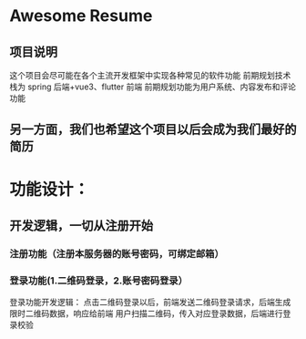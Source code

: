 # Awesome Resume

## 项目说明

这个项目会尽可能在各个主流开发框架中实现各种常见的软件功能
前期规划技术栈为 spring 后端+vue3、flutter 前端
前期规划功能为用户系统、内容发布和评论功能

## 另一方面，我们也希望这个项目以后会成为我们最好的简历

# 功能设计：
## 开发逻辑，一切从注册开始
### 注册功能（注册本服务器的账号密码，可绑定邮箱）
### 登录功能(1.二维码登录，2.账号密码登录）
登录功能开发逻辑：
点击二维码登录以后，前端发送二维码登录请求，后端生成限时二维码数据，响应给前端
用户扫描二维码，传入对应登录数据，后端进行登录校验
